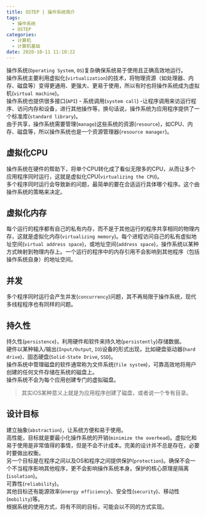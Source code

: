 ```yaml
---
title: OSTEP | 操作系统简介
tags:
  - 操作系统
  - OSTEP
categories:
  - 计算机
  - 计算机基础
date: 2020-10-11 11:10:22
---
```


操作系统(`Operating System`, `OS`)复杂确保系统易于使用且正确高效地运行。  
操作系统主要利用虚拟化(`virtualization`)的技术，将物理资源（如处理器、内存、磁盘等）变得更通用、更强大、更易于使用，所以有时也将操作系统成为虚拟机(`virtual machine`)。  
操作系统也提供很多接口(`API`) - 系统调用(`system call`) -让程序调用来访运行程序、访问内存和设备，进行其他操作等，换句话说，操作系统为应用程序提供了一个标准库(`standard library`)。  
由于共享，操作系统需要管理(`manage`)这些系统的资源(`resource`)，如CPU、内存、磁盘等，所以操作系统也是一个资源管理器(`resource manager`)。

<!-- more -->

## 虚拟化CPU
操作系统在硬件的帮助下，将单个CPU转化成了看似无限多的CPU，从而让多个应用程序同时运行，这就是虚拟化CPU(`virtualizing the CPU`)。  
多个程序同时运行会导致新的问题，最简单的要在合适运行具体哪个程序。这个由操作系统的策略来决定。

## 虚拟化内存
每个运行的程序都有自己的私有内存，而不是于其他运行的程序共享相同的物理内存，这就是虚拟化内存(`virtualizing memory`)。每个进程访问自己的私有虚拟地址空间(`virtual address space`)，或地址空间(`address space`)，操作系统以某种方式映射到物理内存上。一个运行的程序中的内存引用不会影响到其他程序（包括操作系统自身）的地址空间。

## 并发
多个程序同时运行会产生并发(`concurrency`)问题，其不再局限于操作系统，现代多线程程序也有同样的问题。

## 持久性
持久性(`persistence`)，利用硬件和软件来持久地(`persistently`)存储数据。  
硬件以某种输入/输出(`Input/Output`, `IO`)设备的形式出现，比如硬盘驱动器(`hard drive`)、固态硬盘(`Solid-State Drive`, `SSD`)。  
操作系统中管理磁盘的软件通常称为文件系统(`file system`)，可靠高效地将用户创建的任何文件存储在系统的磁盘上。  
操作系统不会为每个应用创建专门的虚拟磁盘。
> 其实iOS某种意义上就是为应用程序创建了磁盘，或者说一个专有目录。

## 设计目标
建立抽象(`abstraction`)，让系统方便和易于使用。  
高性能，目标就是要最小化操作系统的开销(`minimize the overhead`)。虚拟化和易于使用是非常值得的事情，但是不会不计成本。完美的设计并不总是存在，必要时要做出权衡。  
另一个目标是在程序之间以及OS和程序之间提供保护(`protection`)。确保不会一个不当程序影响其他程序，更不会影响操作系统本身。保护的核心原理是隔离(`isolation`)。  
可靠性(`reliability`)。  
其他目标还有能源效率(`energy efficiency`)、安全性(`security`)、移动性(`mobility`)等。  
根据系统的使用方式，将有不同的目标，可能会以不同的方式实现。
